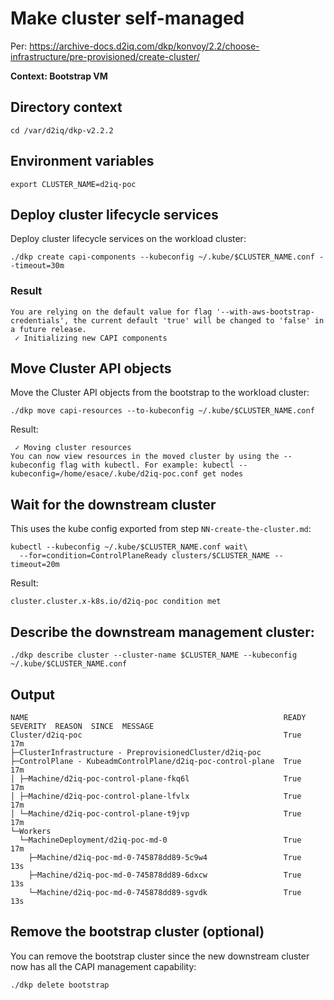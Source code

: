 # Make cluster self-managed

Per: https://archive-docs.d2iq.com/dkp/konvoy/2.2/choose-infrastructure/pre-provisioned/create-cluster/

**Context: Bootstrap VM**

## Directory context
```
cd /var/d2iq/dkp-v2.2.2
```

## Environment variables
```
export CLUSTER_NAME=d2iq-poc
```

## Deploy cluster lifecycle services

Deploy cluster lifecycle services on the workload cluster:
```
./dkp create capi-components --kubeconfig ~/.kube/$CLUSTER_NAME.conf --timeout=30m
```

### Result
```
You are relying on the default value for flag '--with-aws-bootstrap-credentials', the current default 'true' will be changed to 'false' in a future release.
 ✓ Initializing new CAPI components 
```

## Move Cluster API objects

Move the Cluster API objects from the bootstrap to the workload cluster:
```
./dkp move capi-resources --to-kubeconfig ~/.kube/$CLUSTER_NAME.conf
```

Result:
```
 ✓ Moving cluster resources 
You can now view resources in the moved cluster by using the --kubeconfig flag with kubectl. For example: kubectl --kubeconfig=/home/esace/.kube/d2iq-poc.conf get nodes
```

## Wait for the downstream cluster

This uses the kube config exported from step `NN-create-the-cluster.md`:
```
kubectl --kubeconfig ~/.kube/$CLUSTER_NAME.conf wait\
  --for=condition=ControlPlaneReady clusters/$CLUSTER_NAME --timeout=20m
```

Result:
```
cluster.cluster.x-k8s.io/d2iq-poc condition met
```

## Describe the downstream management cluster:
```
./dkp describe cluster --cluster-name $CLUSTER_NAME --kubeconfig ~/.kube/$CLUSTER_NAME.conf
```

## Output
```
NAME                                                         READY  SEVERITY  REASON  SINCE  MESSAGE
Cluster/d2iq-poc                                             True                     17m           
├─ClusterInfrastructure - PreprovisionedCluster/d2iq-poc                                            
├─ControlPlane - KubeadmControlPlane/d2iq-poc-control-plane  True                     17m           
│ ├─Machine/d2iq-poc-control-plane-fkq6l                     True                     17m           
│ ├─Machine/d2iq-poc-control-plane-lfvlx                     True                     17m           
│ └─Machine/d2iq-poc-control-plane-t9jvp                     True                     17m           
└─Workers                                                                                           
  └─MachineDeployment/d2iq-poc-md-0                          True                     17m           
    ├─Machine/d2iq-poc-md-0-745878dd89-5c9w4                 True                     13s           
    ├─Machine/d2iq-poc-md-0-745878dd89-6dxcw                 True                     13s           
    └─Machine/d2iq-poc-md-0-745878dd89-sgvdk                 True                     13s           
```

## Remove the bootstrap cluster (optional)

You can remove the bootstrap cluster since the new downstream cluster now has all the CAPI management capability:

```
./dkp delete bootstrap 
```